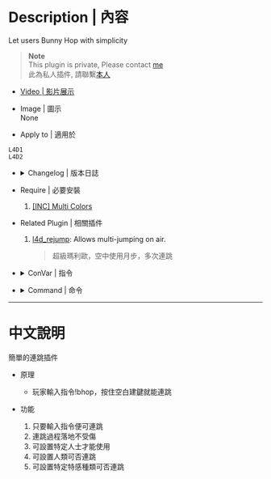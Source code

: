 # Description | 內容
Let users Bunny Hop with simplicity 

> __Note__ <br/>
This plugin is private, Please contact [me](https://github.com/fbef0102/Game-Private_Plugin#私人插件列表-private-plugins-list)<br/>
此為私人插件, 請聯繫[本人](https://github.com/fbef0102/Game-Private_Plugin#私人插件列表-private-plugins-list)

* [Video | 影片展示](https://youtu.be/GnfMildqcSg)

* Image | 圖示
<br/>None

* Apply to | 適用於
```
L4D1
L4D2
```

* <details><summary>Changelog | 版本日誌</summary>

	* v1.2
</details>

* Require | 必要安裝
	1. [[INC] Multi Colors](https://forums.alliedmods.net/showthread.php?t=247770)

* Related Plugin | 相關插件
	1. [l4d_rejump](https://github.com/fbef0102/Game-Private_Plugin/tree/main/l4d_rejump): Allows multi-jumping on air.
		> 超級瑪利歐，空中使用月步，多次連跳

* <details><summary>ConVar | 指令</summary>

	* cfg/sourcemod/simple-bhop.cfg
	```php
	// Players with these flags have access to use command to bhop. (Empty = Everyone, -1: Nobody)
	sm_bhop_access_flag ""

	// (L4D2) Which infected class can be allowed to bhop while plugin is enabled? 1=Smoker, 2=Boomer, 4=Hunter, 8=Spitter, 16=Jockey, 32=Charger, 64=Tank (0=None, 127=All)
	sm_bhop_allow_infected_flag "127"

	// (L4D1) Which infected class can be allowed to bhop while plugin is enabled? 1=Smoker, 2=Boomer, 4=Hunter, 8=Tank (0=None, 15=All)
	sm_bhop_allow_infected_flag "15"

	// Allow Survivors to bhop while plugin is enabled
	sm_bhop_allow_survivor "1"

	// Enable Simple Bunny Hop
	sm_bhop_enabled "1"

	// Disable fall damage for bhoppers
	sm_bhop_falldamage "1"

	// Enable information notification
	sm_bhop_inform "1"
	```
</details>

* <details><summary>Command | 命令</summary>

	* **Enable/Disable Bunny Hopping for client**
		```php
		sm_bhop
		```
</details>

- - - -
# 中文說明
簡單的連跳插件

* 原理
	* 玩家輸入指令!bhop，按住空白建鍵就能連跳

* 功能
	1. 只要輸入指令便可連跳
	2. 連跳過程落地不受傷
	3. 可設置特定人士才能使用
	4. 可設置人類可否連跳
	5. 可設置特定特感種類可否連跳
